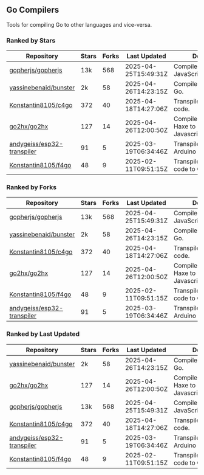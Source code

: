 ## Go Compilers

Tools for compiling Go to other languages and vice-versa.

### Ranked by Stars

| Repository | Stars | Forks | Last Updated | Description | 
|------------|-------|-------|--------------|-------------|
| [gopherjs/gopherjs](https://github.com/gopherjs/gopherjs) | 13k | 568 | 2025-04-25T15:49:31Z |  Compiler from Go to JavaScript. |
| [yassinebenaid/bunster](https://github.com/yassinebenaid/bunster) | 2k | 58 | 2025-04-26T14:23:15Z |  Compile shell scripts to Go. |
| [Konstantin8105/c4go](https://github.com/Konstantin8105/c4go) | 372 | 40 | 2025-04-18T14:27:06Z |  Transpile C code to Go code. |
| [go2hx/go2hx](https://github.com/go2hx/go2hx) | 127 | 14 | 2025-04-26T12:00:50Z |  Compiler from Go to Haxe to Javascript/C++/Java/C#. |
| [andygeiss/esp32-transpiler](https://github.com/andygeiss/esp32-transpiler) | 91 | 5 | 2025-03-19T06:34:46Z |  Transpile Go into Arduino code. |
| [Konstantin8105/f4go](https://github.com/Konstantin8105/f4go) | 48 | 9 | 2025-02-11T09:51:15Z |  Transpile FORTRAN 77 code to Go code. |

### Ranked by Forks

| Repository | Stars | Forks | Last Updated | Description | 
|------------|-------|-------|--------------|-------------|
| [gopherjs/gopherjs](https://github.com/gopherjs/gopherjs) | 13k | 568 | 2025-04-25T15:49:31Z |  Compiler from Go to JavaScript. |
| [yassinebenaid/bunster](https://github.com/yassinebenaid/bunster) | 2k | 58 | 2025-04-26T14:23:15Z |  Compile shell scripts to Go. |
| [Konstantin8105/c4go](https://github.com/Konstantin8105/c4go) | 372 | 40 | 2025-04-18T14:27:06Z |  Transpile C code to Go code. |
| [go2hx/go2hx](https://github.com/go2hx/go2hx) | 127 | 14 | 2025-04-26T12:00:50Z |  Compiler from Go to Haxe to Javascript/C++/Java/C#. |
| [Konstantin8105/f4go](https://github.com/Konstantin8105/f4go) | 48 | 9 | 2025-02-11T09:51:15Z |  Transpile FORTRAN 77 code to Go code. |
| [andygeiss/esp32-transpiler](https://github.com/andygeiss/esp32-transpiler) | 91 | 5 | 2025-03-19T06:34:46Z |  Transpile Go into Arduino code. |

### Ranked by Last Updated

| Repository | Stars | Forks | Last Updated | Description | 
|------------|-------|-------|--------------|-------------|
| [yassinebenaid/bunster](https://github.com/yassinebenaid/bunster) | 2k | 58 | 2025-04-26T14:23:15Z |  Compile shell scripts to Go. |
| [go2hx/go2hx](https://github.com/go2hx/go2hx) | 127 | 14 | 2025-04-26T12:00:50Z |  Compiler from Go to Haxe to Javascript/C++/Java/C#. |
| [gopherjs/gopherjs](https://github.com/gopherjs/gopherjs) | 13k | 568 | 2025-04-25T15:49:31Z |  Compiler from Go to JavaScript. |
| [Konstantin8105/c4go](https://github.com/Konstantin8105/c4go) | 372 | 40 | 2025-04-18T14:27:06Z |  Transpile C code to Go code. |
| [andygeiss/esp32-transpiler](https://github.com/andygeiss/esp32-transpiler) | 91 | 5 | 2025-03-19T06:34:46Z |  Transpile Go into Arduino code. |
| [Konstantin8105/f4go](https://github.com/Konstantin8105/f4go) | 48 | 9 | 2025-02-11T09:51:15Z |  Transpile FORTRAN 77 code to Go code. |

